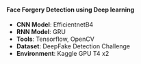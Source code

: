 #### Face Forgery Detection using Deep learning

- **CNN Model**: EfficientnetB4
- **RNN Model**: GRU
- **Tools**: Tensorflow, OpenCV
- **Dataset**: DeepFake Detection Challenge
- **Environment**: Kaggle GPU T4 x2
